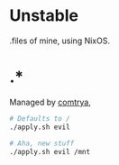# Unstable

.files of mine, using NixOS.

# .*

Managed by [comtrya](https://github.com/comtrya/comtrya),

```bash
# Defaults to /
./apply.sh evil

# Aha, new stuff
./apply.sh evil /mnt
```
